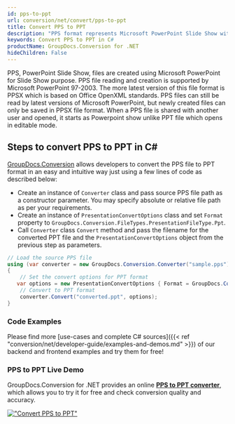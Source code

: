 ```yaml
---
id: pps-to-ppt
url: conversion/net/convert/pps-to-ppt
title: Convert PPS to PPT
description: "PPS format represents Microsoft PowerPoint Slide Show with .pps extension. Learn how to convert PPS to PPT file programmatically in C# language using GroupDocs.Conversion for .NET library."
keywords: Convert PPS to PPT in C#
productName: GroupDocs.Conversion for .NET
hideChildren: False
---
```


PPS, PowerPoint Slide Show, files are created using Microsoft PowerPoint for Slide Show purpose. PPS file reading and creation is supported by Microsoft PowerPoint 97-2003. The more latest version of this file format is PPSX which is based on Office OpenXML standards. PPS files can still be read by latest versions of Microsoft PowerPoint, but newly created files can only be saved in PPSX file format. When a PPS file is shared with another user and opened, it starts as Powerpoint show unlike PPT file which opens in editable mode. 

## Steps to convert PPS to PPT in C#

[GroupDocs.Conversion](https://products.groupdocs.com/conversion/net) allows developers to convert the PPS file to PPT format in an easy and intuitive way just using a few lines of code as described below:

* Create an instance of `Converter` class and pass source PPS file path as a constructor parameter. You may specify absolute or relative file path as per your requirements. 
* Create an instance of `PresentationConvertOptions` class and set `Format` property to `GroupDocs.Conversion.FileTypes.PresentationFileType.Ppt`.
* Call `Converter` class `Convert` method and pass the filename for the converted PPT file and the `PresentationConvertOptions` object from the previous step as parameters.

```csharp
// Load the source PPS file
using (var converter = new GroupDocs.Conversion.Converter("sample.pps"))
{
    // Set the convert options for PPT format
   var options = new PresentationConvertOptions { Format = GroupDocs.Conversion.FileTypes.PresentationFileType.Ppt };
    // Convert to PPT format
    converter.Convert("converted.ppt", options);
}
```

### Code Examples

Please find more [use-cases and complete C# sources]({{< ref "conversion/net/developer-guide/examples-and-demos.md" >}}) of our backend and frontend examples and try them for free!

### PPS to PPT Live Demo

GroupDocs.Conversion for .NET provides an online [**PPS to PPT converter**](https://products.groupdocs.app/conversion/pps-to-ppt), which allows you to try it for free and check conversion quality and accuracy.

[!["Convert PPS to PPT"](conversion/net/images/convert-to-ppt/convert-pps-to-ppt.png)](https://products.groupdocs.app/conversion/pps-to-ppt)